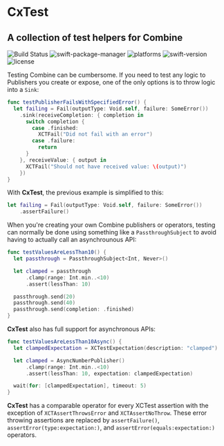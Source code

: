 # CxTest
## A collection of test helpers for Combine

![Build Status](https://github.com/CombineExtensions/CxTest/workflows/CI/badge.svg) ![swift-package-manager](https://img.shields.io/badge/Swift%20Package%20Manager-compatible-red.svg) ![platforms](https://img.shields.io/badge/Platform-iOS%20|%20macOS%20|%20watchOS-informational.svg) ![swift-version](https://img.shields.io/badge/Swift-5.1-orange.svg) ![license](https://img.shields.io/badge/License-MIT-c41d3a.svg)

Testing Combine can be cumbersome. If you need to test any logic to Publishers you create or expose, one of the only options is to throw logic into a `Sink`:

```swift
func testPublisherFailsWithSpecifiedError() {
  let failing = Fail(outputType: Void.self, failure: SomeError())
    .sink(receiveCompletion: { completion in 
      switch completion {
        case .finished:
          XCTFail("Did not fail with an error")
        case .failure:
          return
      }
    }, receiveValue: { output in
      XCTFail("Should not have received value: \(output)")
    })
}
```

With **CxTest**, the previous example is simplified to this:
```swift
let failing = Fail(outputType: Void.self, failure: SomeError())
    .assertFailure()
```

When you're creating your own Combine publishers or operators, testing can normally be done using something like a `PassthroughSubject` to avoid having to actually call an asynchrounous API:
```swift
func testValuesAreLessThan10() {
  let passthrough = PassthroughSubject<Int, Never>()

  let clamped = passthrough
      .clamp(range: Int.min..<10)
      .assert(lessThan: 10)

  passthrough.send(20)
  passthrough.send(40)
  passthrough.send(completion: .finished)
}
```

**CxTest** also has full support for asynchronous APIs:
```swift
func testValuesAreLessThan10Async() {
  let clampedExpectation = XCTestExpectation(description: "clamped")

  let clamped = AsyncNumberPublisher()
      .clamp(range: Int.min..<10)
      .assert(lessThan: 10, expectation: clampedExpectation)

  wait(for: [clampedExpectation], timeout: 5)
}
```

**CxTest** has a comparable operator for every XCTest assertion with the exception of `XCTAssertThrowsError` and `XCTAssertNoThrow`. These error throwing assertions are replaced by `assertFailure()`, `assertError(type:expectation:)`, and `assertError(equals:expectation:)` operators.
